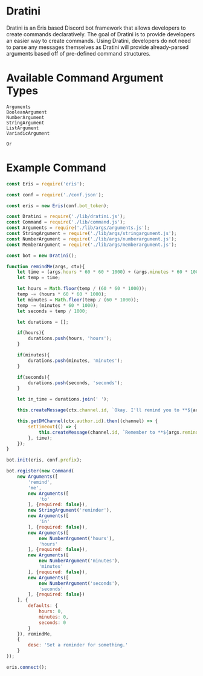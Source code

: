 # Dratini

Dratini is an Eris based Discord bot framework that allows developers to create commands declaratively. The goal of Dratini is to provide developers an easier way to create commands. Using Dratini, developers do not need to parse any messages themselves as Dratini will provide already-parsed arguments based off of pre-defined command structures.

# Available Command Argument Types

```
Arguments
BooleanArgument
NumberArgument
StringArgument
ListArgument
VariadicArgument

Or
```

# Example Command

```js
const Eris = require('eris');

const conf = require('./conf.json');

const eris = new Eris(conf.bot_token);

const Dratini = require('./lib/dratini.js');
const Command = require('./lib/command.js');
const Arguments = require('./lib/args/arguments.js');
const StringArgument = require('./lib/args/stringargument.js');
const NumberArgument = require('./lib/args/numberargument.js');
const MemberArgument = require('./lib/args/memberargument.js');

const bot = new Dratini();

function remindMe(args, ctx){
    let time = (args.hours * 60 * 60 * 1000) + (args.minutes * 60 * 1000) + (args.seconds * 1000);
    let temp = time;

    let hours = Math.floor(temp / (60 * 60 * 1000));
    temp -= (hours * 60 * 60 * 1000);
    let minutes = Math.floor(temp / (60 * 1000));
    temp -= (minutes * 60 * 1000);
    let seconds = temp / 1000;

    let durations = [];

    if(hours){
        durations.push(hours, 'hours');
    }

    if(minutes){
        durations.push(minutes, 'minutes');
    }

    if(seconds){
        durations.push(seconds, 'seconds');
    }

    let in_time = durations.join(' ');

    this.createMessage(ctx.channel.id, `Okay. I'll remind you to **${args.reminder}** in **${in_time}**.`);

    this.getDMChannel(ctx.author.id).then((channel) => {
        setTimeout(() => {
            this.createMessage(channel.id, `Remember to **${args.reminder}**.`);
        }, time);
    });
}

bot.init(eris, conf.prefix);

bot.register(new Command(
    new Arguments([
        'remind',
        'me',
        new Arguments([
            'to'
        ], {required: false}),
        new StringArgument('reminder'),
        new Arguments([
            'in'
        ], {required: false}),
        new Arguments([
            new NumberArgument('hours'),
            'hours'
        ], {required: false}),
        new Arguments([
            new NumberArgument('minutes'),
            'minutes'
        ], {required: false}),
        new Arguments([
            new NumberArgument('seconds'),
            'seconds'
        ], {required: false})
    ], {
        defaults: {
            hours: 0,
            minutes: 0,
            seconds: 0
        }
    }), remindMe,
    {
        desc: 'Set a reminder for something.'
    }
));

eris.connect();
```
